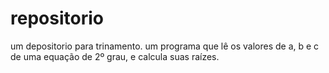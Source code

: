 # repositorio
um depositorio
para trinamento. um programa que lê os valores de a, b e c de uma equação de 2º grau, e calcula suas raízes.
